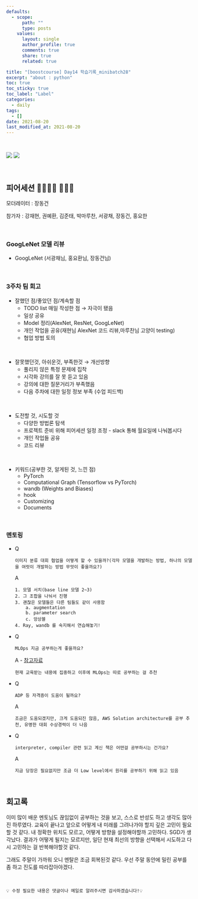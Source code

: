 ```yaml
---
defaults:
  - scope:
      path: ""
      type: posts
    values:
      layout: single
      author_profile: true
      comments: true
      share: true
      related: true

title: "[boostcourse] Day14 학습기록_minibatch28"
excerpt: "about : python"
toc: true
toc_sticky: true
toc_label: "Label"
categories:
  - daily
tags:
  - []
date: 2021-08-20
last_modified_at: 2021-08-20
---
```

<br>

<a href="https://hongsusoo.github.io/ai/hyperparameter_tuning"><img src="https://img.shields.io/badge/-hyperparameter tuning-red"/></a> <a href="https://hongsusoo.github.io/ai/multi_GPUbasic"><img src="https://img.shields.io/badge/-Multi GPU-red"/></a> 

<br>

## 피어세션 👨‍👨‍👦‍👦 👨‍👨‍👦

모더레이터 : 장동건

참가자 : 강재현, 권예환, 김준태, 박마루찬, 서광채, 장동건, 홍요한


<br>

### GoogLeNet 모델 리뷰

- GoogLeNet (서광채님, 홍요환님, 장동건님)

<br>

### 3주차 팀 회고

- 잘했던 점/좋았던 점/계속할 점
    - TODO list 매일 작성한 점 → 자극이 됐음
    - 일상 공유
    - Model 정리(AlexNet, ResNet, GoogLeNet)
    - 개인 작업을 공유(재현님 AlexNet 코드 리뷰,마루찬님 고양이 testing)
    - 협업 방법 토의

<br>

- 잘못했던것, 아쉬운것, 부족한것 → 개선방향
    - 풀리지 않은 특정 문제에 집착
    - 시각화 강의를 잘 못 듣고 있음
    - 강의에 대한 질문거리가 부족했음
    - 다음 주차에 대한 일정 정보 부족 (수업 피드백)

<br>

- 도전할 것, 시도할 것
    - 다양한 방법론 탐색
    - 프로젝트 준비 위해 피어세션 일정 조정 - slack 통해 월요일에 나눠봅시다
    - 개인 작업들 공유
    - 코드 리뷰

<br>

- 키워드(공부한 것, 알게된 것, 느낀 점)
    - PyTorch
    - Computational Graph (Tensorflow vs PyTorch)
    - wandb (Weights and Biases)
    - hook
    - Customizing
    - Documents

<br>

### 멘토링

- Q

      이미지 분류 대회 협업을 어떻게 할 수 있을까?(각자 모델을 개발하는 방법, 하나의 모델을 여럿이 개발하는 방법 무엇이 좋을까요?)

  A 

      1. 모델 서치(base line 모델 2~3)
      2. 그 조합을 나눠서 진행
      3. 괜찮은 모델들은 다른 팀들도 같이 사용함
          a. augmentation
          b. parameter search
          c. 앙상블
      4. Ray, wandb 를 숙지해서 연습해놓기!

- Q

      MLOps 지금 공부하는게 좋을까요?

  A - [참고자료](https://m.facebook.com/groups/748639598856641?view=permalink&id=1374396392947622)

      현재 교육받는 내용에 집중하고 이후에 MLOps는 따로 공부하는 걸 추천

- Q

      ADP 등 자격증이 도움이 될까요?

  A 

      조금은 도움되겠지만, 크게 도움되진 않음, AWS Solution architecture를 공부 추천, 유명한 대회 수상경력이 더 나음

- Q

      interpreter, compiler 관련 읽고 계신 책은 어떤걸 공부하시는 건가요?

  A 

      지금 당장은 필요없지만 조금 더 Low level에서 원리를 공부하기 위해 읽고 있음


    
<br>

## 회고록

이미 많이 배운 멘토님도 끊임없이 공부하는 것을 보고, 스스로 반성도 하고 생각도 많아진 하루였다. 교육이 끝나고 앞으로 어떻게 내 미래를 그려나가야 할지 깊은 고민이 필요할 것 같다. 내 정확한 위치도 모르고, 어떻게 방향을 설정해야할까 고민하다. SGD가 생각났다. 결과가 어떻게 될지는 모르지만, 일단 현재 최선의 방향을 선택해서 시도하고 다시 고민하는 걸 반복해야할것 같다.

그래도 주말이 가까워 오니 멘탈은 조금 회복된것 같다. 우선 주말 동안에 밀린 공부를 좀 하고 진도를 따라잡아야겠다.


<br>

```
💡 수정 필요한 내용은 댓글이나 메일로 알려주시면 감사하겠습니다!💡 
```
